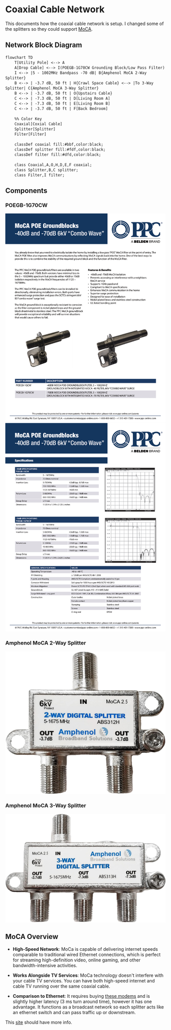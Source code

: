# Coaxial Cable Network

This documents how the coaxial cable network is setup. I changed some of the splitters so they could support [MoCA](#moca-overview).

## Network Block Diagram

```mermaid
flowchart TD
    T[Utility Pole] <--> A
    A[Drop Cable] <--> I(POEGB-1G70CW Grounding Block/Low Pass Filter)
    I <--> |5 - 1002MHz Bandpass -70 dB| B{Amphenol MoCA 2-Way Splitter}
    B <--> | -3.7 dB, 50 ft | H{Crawl Space Cable} <--> |To 3-Way Splitter| C{Amphenol MoCA 3-Way Splitter}
    B <--> | -3.7 dB, 50 ft | O{Upstairs Cable}
    C <--> | -7.3 dB, 50 ft | D[Living Room A]
    C <--> | -7.3 dB, 50 ft | E[Living Room B]
    C <--> | -3.7 dB, 50 ft | F[Back Bedroom]

    %% Color Key
    Coaxial[Coxial Cable]
    Splitter[Splitter]
    Filter[Filter]

    classDef coaxial fill:#bbf,color:black;
    classDef splitter fill:#fdf,color:black;
    classDef filter fill:#dfd,color:black;

    class Coaxial,A,O,H,D,E,F coaxial;
    class Splitter,B,C splitter;
    class Filter,I filter;
```

## Components

### POEGB-1G70CW

![Page 1 of POEGB-1G70CW Datasheet](page-1.png)
![Page 2 of POEGB-1G70CW Datasheet](page-2.png)

### Amphenol MoCA 2-Way Splitter

![Image of Amphenol Splitter](2-Way.jpg)

### Amphenol MoCA 3-Way Splitter

![Image of Amphenol Splitter](3-Way.jpg)

## MoCA Overview

- **High-Speed Network**: MoCa is capable of delivering internet speeds comparable to traditional wired Ethernet connections, which is perfect for streaming high-definition video, online gaming, and other bandwidth-intensive activities.

- **Works Alongside TV Services**: MoCa technology doesn't interfere with your cable TV services. You can have both high-speed internet and cable TV running over the same coaxial cable.

- **Comparison to Ethernet**: It requires buying [these modems](https://www.amazon.com/goCoax-Ethernet-Bandwidth-existing-MA2500D/dp/B08XP8MMFG) and is slightly higher latency (3 ms turn around time), however it has one advantage. It functions as a broadcast network so each splitter acts like an ethernet switch and can pass traffic up or downstream.

This [site](https://mocalliance.org/index.php) should have more info.
